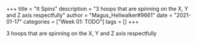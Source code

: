 +++
title = "It Spins"
description = "3 hoops that are spinning on the X, Y and Z axis respectfully"
author = "Magus_Hellwalker#9661"
date = "2021-01-17"
categories = ["Week 01: TODO"]
tags = []
+++

3 hoops that are spinning on the X, Y and Z axis respectfully
